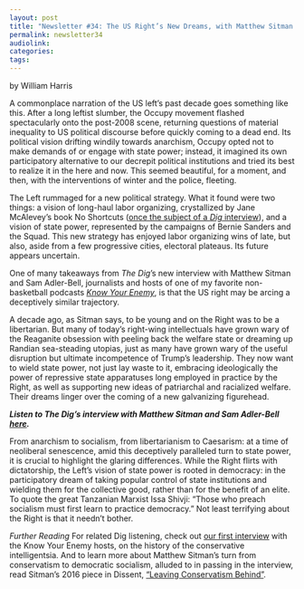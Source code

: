 ```yaml
---
layout: post
title: "Newsletter #34: The US Right’s New Dreams, with Matthew Sitman and Sam Adler-Bell"
permalink: newsletter34
audiolink: 
categories: 
tags: 
---
```


by William Harris

A commonplace narration of the US left’s past decade goes something like this. After a long leftist slumber, the Occupy movement flashed spectacularly onto the post-2008 scene, returning questions of material inequality to US political discourse before quickly coming to a dead end. Its political vision drifting windily towards anarchism, Occupy opted not to make demands of or engage with state power; instead, it imagined its own participatory alternative to our decrepit political institutions and tried its best to realize it in the here and now. This seemed beautiful, for a moment, and then, with the interventions of winter and the police, fleeting. 

The Left rummaged for a new political strategy. What it found were two things: a vision of long-haul labor organizing, crystallized by Jane McAlevey’s book No Shortcuts ([once the subject of a *Dig* interview](https://thedigradio.com/podcast/strike-with-jane-mcalevey)), and a vision of state power, represented by the campaigns of Bernie Sanders and the Squad. This new strategy has enjoyed labor organizing wins of late, but also, aside from a few progressive cities, electoral plateaus. Its future appears uncertain.

One of many takeaways from *The Dig*’s new interview with Matthew Sitman and Sam Adler-Bell, journalists and hosts of one of my favorite non-basketball podcasts *[Know Your Enemy](https://know-your-enemy-1682b684.simplecast.com)*, is that the US right may be arcing a deceptively similar trajectory. 

A decade ago, as Sitman says, to be young and on the Right was to be a libertarian. But many of today’s right-wing intellectuals have grown wary of the Reaganite obsession with peeling back the welfare state or dreaming up Randian sea-steading utopias, just as many have grown wary of the useful disruption but ultimate incompetence of Trump’s leadership. They now want to wield state power, not just lay waste to it, embracing ideologically the power of repressive state apparatuses long employed in practice by the Right, as well as supporting new ideas of patriarchal and racialized welfare. Their dreams linger over the coming of a new galvanizing figurehead.

***Listen to The Dig’s interview with Matthew Sitman and Sam Adler-Bell [here](https://thedigradio.com/podcast/the-american-right-w-matthew-sitman-and-sam-adler-bell).***

From anarchism to socialism, from libertarianism to Caesarism: at a time of neoliberal senescence, amid this deceptively paralleled turn to state power, it is crucial to highlight the glaring differences. While the Right flirts with dictatorship, the Left’s vision of state power is rooted in democracy: in the participatory dream of taking popular control of state institutions and wielding them for the collective good, rather than for the benefit of an elite. To quote the great Tanzanian Marxist Issa Shivji: “Those who preach socialism must first learn to practice democracy.” Not least terrifying about the Right is that it needn’t bother.

*Further Reading*
For related Dig listening, check out [our first interview](https://thedigradio.com/podcast/conservative-intelligentsia-with-sam-adler-bell-matt-sitman) with the Know Your Enemy hosts, on the history of the conservative intelligentsia. And to learn more about Matthew Sitman’s turn from conservatism to democratic socialism, alluded to in passing in the interview, read Sitman’s 2016 piece in Dissent, [“Leaving Conservatism Behind”](https://www.dissentmagazine.org/article/leaving-conservatism-behind-blue-collar-republican-progressive).